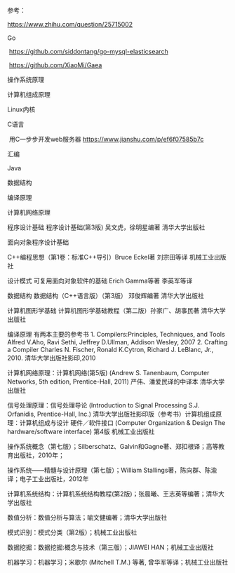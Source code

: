 

参考：

https://www.zhihu.com/question/25715002



Go

​	https://github.com/siddontang/go-mysql-elasticsearch

​	https://github.com/XiaoMi/Gaea

操作系统原理

计算机组成原理

Linux内核

C语言  

​	用C一步步开发web服务器 https://www.jianshu.com/p/ef6f07585b7c

汇编

Java

数据结构 

编译原理

计算机网络原理








程序设计基础 程序设计基础(第3版) 吴文虎，徐明星编著 清华大学出版社

面向对象程序设计基础 

C++编程思想（第1卷：标准C++导引）Bruce Eckel著 刘宗田等译 机械工业出版社 

设计模式 可复用面向对象软件的基础 Erich Gamma等著 李英军等译

数据结构 数据结构（C++语言版）（第3版） 邓俊辉编著 清华大学出版社

计算机图形学基础 计算机图形学基础教程（第二版）孙家广、胡事民著 清华大学出版社



编译原理 有两本主要的参考书 1. Compilers:Principles, Techniques, and Tools  Alfred V.Aho, Ravi Sethi, Jeffrey D.Ullman, Addison Wesley, 2007    2. Crafting a Compiler  Charles N. Fischer, Ronald K.Cytron, Richard J. LeBlanc, Jr., 2010. 清华大学出版社影印,2010

计算机网络原理：计算机网络(第5版) (Andrew S. Tanenbaum, Computer Networks, 5th edition, Prentice-Hall, 2011) 严伟、潘爱民译的中译本 清华大学出版社

信号处理原理：信号处理导论 (Introduction to Signal Processing  S.J. Orfanidis, Prentice-Hall, Inc.) 清华大学出版社影印版（参考书）计算机组成原理：计算机组成与设计 硬件／软件接口 (Computer Organization & Design The hardware/software interface) 第4版 机械工业出版社



操作系统概念（第七版）；Silberschatz、Galvin和Gagne著、郑扣根译；高等教育出版社，2010年； 

操作系统——精髓与设计原理（第七版）；William Stallings著，陈向群、陈渝译；电子工业出版社，2012年

计算机系统结构：计算机系统结构教程(第2版)；张晨曦、王志英等编著；清华大学出版社

数值分析：数值分析与算法；喻文健编著；清华大学出版社

模式识别：模式分类（第2版）；机械工业出版社

数据挖掘：数据挖掘:概念与技术（第三版）；JIAWEI HAN；机械工业出版社

机器学习：机器学习；米歇尔 (Mitchell T.M.) 等著, 曾华军等译；机械工业出版社